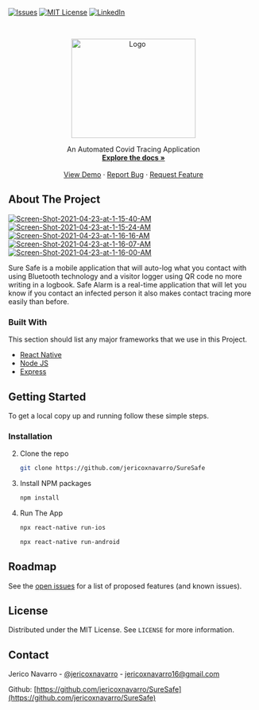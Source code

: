 
[![Issues][issues-shield]][issues-url]
[![MIT License][license-shield]][license-url]
[![LinkedIn][linkedin-shield]][linkedin-url]

<br />
<p align="center">
  <a href="https://github.com/othneildrew/Best-README-Template">
    <a href="https://imgbb.com/"><img src="https://i.ibb.co/qYkJc8d/launch-screen-9.png" alt="Logo" height="200" width="250"></a>
  </a>
  <p align="center">
    An Automated Covid Tracing Application
    <br />
    <a href="https://github.com/jericoxnavarro/SureSafe"><strong>Explore the docs »</strong></a>
    <br />
    <br />
    <a href="https://github.com/jericoxnavarro/SureSafe">View Demo</a>
    ·
    <a href="https://github.com/jericoxnavarro/SureSafe/issues">Report Bug</a>
    ·
    <a href="https://github.com/jericoxnavarro/SureSafe/issues">Request Feature</a>
  </p>
</p>



<!-- ABOUT THE PROJECT -->
## About The Project

 <a href="https://ibb.co/9b00MhK"><img src="https://i.ibb.co/9b00MhK/Screen-Shot-2021-04-23-at-1-15-40-AM.png" alt="Screen-Shot-2021-04-23-at-1-15-40-AM" border="0"></a><a href="https://ibb.co/mTdRSK0"><img src="https://i.ibb.co/mTdRSK0/Screen-Shot-2021-04-23-at-1-15-24-AM.png" alt="Screen-Shot-2021-04-23-at-1-15-24-AM" border="0"></a>  <a href="https://ibb.co/NCDXpbD"><img src="https://i.ibb.co/NCDXpbD/Screen-Shot-2021-04-23-at-1-16-16-AM.png" alt="Screen-Shot-2021-04-23-at-1-16-16-AM" border="0"></a> <a href="https://ibb.co/c2hG4mH"><img src="https://i.ibb.co/c2hG4mH/Screen-Shot-2021-04-23-at-1-16-07-AM.png" alt="Screen-Shot-2021-04-23-at-1-16-07-AM" border="0"></a> <a href="https://ibb.co/GsSTh80"><img src="https://i.ibb.co/GsSTh80/Screen-Shot-2021-04-23-at-1-16-00-AM.png" alt="Screen-Shot-2021-04-23-at-1-16-00-AM" border="0"></a>

Sure Safe is a mobile application that will auto-log what you contact with using Bluetooth technology and a visitor logger using QR code no more writing in a logbook. Safe Alarm is a real-time application that will let you know if you contact an infected person it also makes contact tracing more easily than before.

### Built With

This section should list any major frameworks that we use in this Project.
* [React Native](https://reactnative.dev/)
* [Node JS](https://nodejs.org/en/)
* [Express](https://expressjs.com/)


<!-- GETTING STARTED -->
## Getting Started

To get a local copy up and running follow these simple steps.

### Installation


2. Clone the repo
   ```sh
   git clone https://github.com/jericoxnavarro/SureSafe
   ```
3. Install NPM packages
   ```sh
   npm install
   ```
4. Run The App
   ```sh
   npx react-native run-ios
   ```
   ```sh
   npx react-native run-android
   ```



<!-- ROADMAP -->
## Roadmap

See the [open issues](https://github.com/jericoxnavarro/SureSafe/issues) for a list of proposed features (and known issues).

## License

Distributed under the MIT License. See `LICENSE` for more information.

## Contact

Jerico Navarro - [@jericoxnavarro](https://twitter.com/jericoxnavarro) - jericoxnavarro16@gmail.com

Github: [https://github.com/jericoxnavarro/SureSafe](https://github.com/jericoxnavarro/SureSafe)


[issues-shield]: https://img.shields.io/github/issues/othneildrew/Best-README-Template.svg?style=for-the-badge
[issues-url]: https://github.com/jericoxnavarro/SureSafe/issues
[license-shield]: https://img.shields.io/github/license/othneildrew/Best-README-Template.svg?style=for-the-badge
[license-url]: https://github.com/jericoxnavarro/SureSafe/blob/main/LICENSE.md
[linkedin-shield]: https://img.shields.io/badge/-LinkedIn-black.svg?style=for-the-badge&logo=linkedin&colorB=555
[linkedin-url]: https://www.linkedin.com/in/jericoxnavarro/
